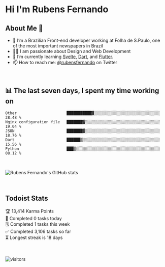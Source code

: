 # Hi I'm Rubens Fernando

## About Me 🚀

- 🌱 I’m a Brazilian Front-end developer working at Folha de S.Paulo, one of the most important newspapers in Brazil
- 👨‍💻 I am passionate about Design and Web Development
- 📖 I’m currently learning [Svelte](https://svelte.dev/), [Dart](https://dart.dev/), and [Flutter](https://flutter.dev/).
- 📫 How to reach me: [@rubensfernando](https://twitter.com/rubensfernando) on Twitter

<br />

## 📊 The last seven days, I spent my time working on

<!--START_SECTION:waka-->
```text
Other                      ███████████▓░░░░░░░░░░░░░░░░░░░░░░░░░░░░░   28.48 % 
Nginx configuration file   ███████▓░░░░░░░░░░░░░░░░░░░░░░░░░░░░░░░░░   19.04 % 
JSON                       ███████▓░░░░░░░░░░░░░░░░░░░░░░░░░░░░░░░░░   18.76 % 
Dart                       ██████▒░░░░░░░░░░░░░░░░░░░░░░░░░░░░░░░░░░   15.56 % 
Python                     ███▒░░░░░░░░░░░░░░░░░░░░░░░░░░░░░░░░░░░░░   08.12 % 
```
<!--END_SECTION:waka-->

<br />

![Rubens Fernando's GitHub stats](https://github-readme-stats.vercel.app/api?username=rubensfernando&show_icons=true&hide_border=true)

<br />

## Todoist Stats

<!-- TODO-IST:START -->
🏆  13,414 Karma Points           
🌸  Completed 0 tasks today           
🗓  Completed 1 tasks this week           
✅  Completed 3,106 tasks so far           
⏳  Longest streak is 18 days
<!-- TODO-IST:END -->

<br>

![visitors](https://visitor-badge.laobi.icu/badge?page_id=rubensfernando.rubensfernando)
